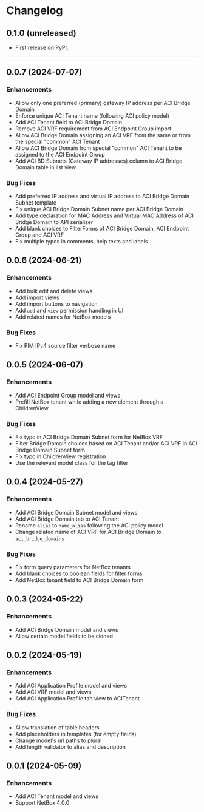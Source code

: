 # Changelog

## 0.1.0 (unreleased)

* First release on PyPI.

---

## 0.0.7 (2024-07-07)

### Enhancements

* Allow only one preferred (primary) gateway IP address per ACI Bridge Domain
* Enforce unique ACI Tenant name (following ACI policy model)
* Add ACI Tenant field to ACI Bridge Domain
* Remove ACI VRF requirement from ACI Endpoint Group import
* Allow ACI Bridge Domain assigning an ACI VRF from the same or from the special "common" ACI Tenant
* Allow ACI Bridge Domain from special "common" ACI Tenant to be assigned to the ACI Endpoint Group
* Add ACI BD Subnets (Gateway IP addresses) column to ACI Bridge Domain table in list view

### Bug Fixes

* Add preferred IP address and virtual IP address to ACI Bridge Domain Subnet template
* Fix unique ACI Bridge Domain Subnet name per ACI Bridge Domain
* Add type declaration for MAC Address and Virtual MAC Address of ACI Bridge Domain to API serializer
* Add blank choices to FilterForms of ACI Bridge Domain, ACI Endpoint Group and ACI VRF
* Fix multiple typos in comments, help texts and labels

## 0.0.6 (2024-06-21)

### Enhancements

* Add bulk edit and delete views
* Add import views
* Add import buttons to navigation
* Add `add` and `view` permission handling in UI
* Add related names for NetBox models

### Bug Fixes

* Fix PIM IPv4 source filter verbose name

## 0.0.5 (2024-06-07)

### Enhancements

* Add ACI Endpoint Group model and views
* Prefill NetBox tenant while adding a new element through a ChildrenView

### Bug Fixes

* Fix typo in ACI Bridge Domain Subnet form for NetBox VRF
* Filter Bridge Domain choices based on ACI Tenant and/or ACI VRF in ACI Bridge Domain Subnet form
* Fix typo in ChildrenView registration
* Use the relevant model class for the tag filter

## 0.0.4 (2024-05-27)

### Enhancements

* Add ACI Bridge Domain Subnet model and views
* Add ACI Bridge Domain tab to ACI Tenant
* Rename `alias` to `name_alias` following the ACI policy model
* Change related name of ACI VRF for ACI Bridge Domain to `aci_bridge_domains`

### Bug Fixes

* Fix form query parameters for NetBox tenants
* Add blank choices to boolean fields for filter forms
* Add NetBox tenant field to ACI Bridge Domain form

## 0.0.3 (2024-05-22)

### Enhancements

* Add ACI Bridge Domain model and views
* Allow certain model fields to be cloned

## 0.0.2 (2024-05-19)

### Enhancements

* Add ACI Application Profile model and views
* Add ACI VRF model and views
* Add ACI Application Profile tab view to ACITenant

### Bug Fixes

* Allow translation of table headers
* Add placeholders in templates (for empty fields)
* Change model's url paths to plural
* Add length validator to alias and description

## 0.0.1 (2024-05-09)

### Enhancements

* Add ACI Tenant model and views
* Support NetBox 4.0.0
